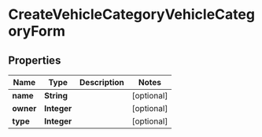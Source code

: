 # CreateVehicleCategoryVehicleCategoryForm

## Properties
Name | Type | Description | Notes
------------ | ------------- | ------------- | -------------
**name** | **String** |  |  [optional]
**owner** | **Integer** |  |  [optional]
**type** | **Integer** |  |  [optional]
